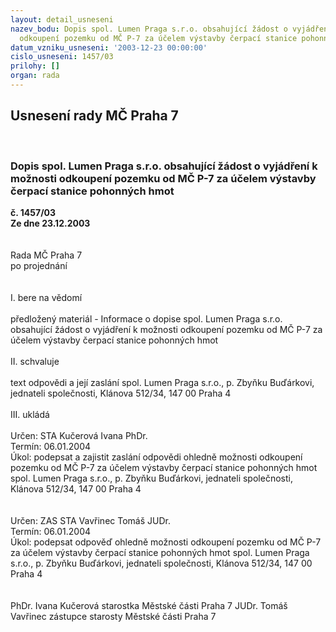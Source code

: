 ```yaml
---
layout: detail_usneseni
nazev_bodu: Dopis spol. Lumen Praga s.r.o. obsahující žádost o vyjádření k možnosti
  odkoupení pozemku od MČ P-7 za účelem výstavby čerpací stanice pohonných hmot
datum_vzniku_usneseni: '2003-12-23 00:00:00'
cislo_usneseni: 1457/03
prilohy: []
organ: rada
---
```

<div id="ucUsn_pList" class="usn">
	<span><h2>Usnesení rady MČ Praha 7 </h2>
<br></span><div class="standBody">
<span><h3>Dopis spol. Lumen Praga s.r.o. obsahující žádost o vyjádření k možnosti odkoupení pozemku od MČ P-7 za účelem výstavby čerpací stanice pohonných hmot</h3></span><div class="center">
		<strong>č. 1457/03</strong><br>
	</div>
<div class="center">
		<strong>Ze dne 23.12.2003</strong><br><br>
	</div>
<br>Rada MČ Praha 7<br>po projednání<br><br><br>I.	bere na vědomí<br><br> předložený materiál - Informace o dopise spol. Lumen Praga s.r.o. obsahující žádost o vyjádření k možnosti odkoupení pozemku od MČ P-7 za účelem výstavby čerpací stanice pohonných hmot<br><br>II.	schvaluje <br><br>text odpovědi a její zaslání spol. Lumen Praga s.r.o., p. Zbyňku Buďárkovi, jednateli společnosti,  Klánova 512/34, 147 00 Praha 4<br><br>III.	ukládá<br><br>Určen:	STA Kučerová Ivana PhDr.<br>Termín: 06.01.2004<br>Úkol:	podepsat a zajistit zaslání odpovědi ohledně možnosti odkoupení pozemku od MČ P-7 za účelem výstavby čerpací stanice pohonných hmot spol. Lumen Praga s.r.o., p. Zbyňku Buďárkovi, jednateli společnosti, Klánova 512/34, 147 00 Praha 4<br>  <br><br>Určen:	ZAS STA Vavřinec Tomáš JUDr.<br>Termín: 06.01.2004<br>Úkol:	podepsat odpověď ohledně možnosti odkoupení pozemku od MČ P-7 za účelem výstavby čerpací stanice pohonných hmot spol. Lumen Praga s.r.o., p. Zbyňku Buďárkovi, jednateli společnosti, Klánova 512/34, 147 00 Praha 4<br> <br> 	<br>PhDr. Ivana Kučerová starostka Městské části Praha 7	 JUDr. Tomáš Vavřinec zástupce starosty Městské části Praha 7<br>	<br><br>
</div>
</div>